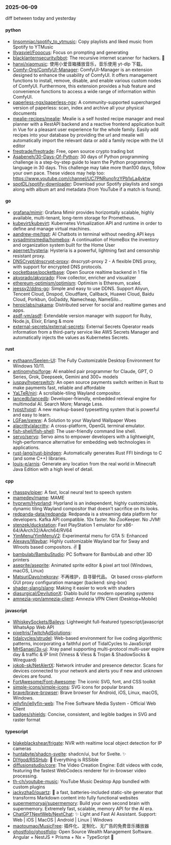 ### 2025-06-09
diff between today and yesterday

#### python
* [linsomniac/spotify_to_ytmusic](https://github.com/linsomniac/spotify_to_ytmusic): Copy playlists and liked music from Spotify to YTMusic
* [lllyasviel/Fooocus](https://github.com/lllyasviel/Fooocus): Focus on prompting and generating
* [blacklanternsecurity/bbot](https://github.com/blacklanternsecurity/bbot): The recursive internet scanner for hackers. 🧡
* [hanxi/xiaomusic](https://github.com/hanxi/xiaomusic): 使用小爱音箱播放音乐，音乐使用 yt-dlp 下载。
* [Comfy-Org/ComfyUI-Manager](https://github.com/Comfy-Org/ComfyUI-Manager): ComfyUI-Manager is an extension designed to enhance the usability of ComfyUI. It offers management functions to install, remove, disable, and enable various custom nodes of ComfyUI. Furthermore, this extension provides a hub feature and convenience functions to access a wide range of information within ComfyUI.
* [paperless-ngx/paperless-ngx](https://github.com/paperless-ngx/paperless-ngx): A community-supported supercharged version of paperless: scan, index and archive all your physical documents
* [mealie-recipes/mealie](https://github.com/mealie-recipes/mealie): Mealie is a self hosted recipe manager and meal planner with a RestAPI backend and a reactive frontend application built in Vue for a pleasant user experience for the whole family. Easily add recipes into your database by providing the url and mealie will automatically import the relevant data or add a family recipe with the UI editor
* [freqtrade/freqtrade](https://github.com/freqtrade/freqtrade): Free, open source crypto trading bot
* [Asabeneh/30-Days-Of-Python](https://github.com/Asabeneh/30-Days-Of-Python): 30 days of Python programming challenge is a step-by-step guide to learn the Python programming language in 30 days. This challenge may take more than100 days, follow your own pace. These videos may help too: https://www.youtube.com/channel/UC7PNRuno1rzYPb1xLa4yktw
* [spotDL/spotify-downloader](https://github.com/spotDL/spotify-downloader): Download your Spotify playlists and songs along with album art and metadata (from YouTube if a match is found).

#### go
* [grafana/mimir](https://github.com/grafana/mimir): Grafana Mimir provides horizontally scalable, highly available, multi-tenant, long-term storage for Prometheus.
* [kubevirt/kubevirt](https://github.com/kubevirt/kubevirt): Kubernetes Virtualization API and runtime in order to define and manage virtual machines.
* [aandrew-me/tgpt](https://github.com/aandrew-me/tgpt): AI Chatbots in terminal without needing API keys
* [sysadminsmedia/homebox](https://github.com/sysadminsmedia/homebox): A continuation of HomeBox the inventory and organization system built for the Home User
* [apernet/hysteria](https://github.com/apernet/hysteria): Hysteria is a powerful, lightning fast and censorship resistant proxy.
* [DNSCrypt/dnscrypt-proxy](https://github.com/DNSCrypt/dnscrypt-proxy): dnscrypt-proxy 2 - A flexible DNS proxy, with support for encrypted DNS protocols.
* [pocketbase/pocketbase](https://github.com/pocketbase/pocketbase): Open Source realtime backend in 1 file
* [akvorado/akvorado](https://github.com/akvorado/akvorado): Flow collector, enricher and visualizer
* [ethereum-optimism/optimism](https://github.com/ethereum-optimism/optimism): Optimism is Ethereum, scaled.
* [jeessy2/ddns-go](https://github.com/jeessy2/ddns-go): Simple and easy to use DDNS. Support Aliyun, Tencent Cloud, Dnspod, Cloudflare, Callback, Huawei Cloud, Baidu Cloud, Porkbun, GoDaddy, Namecheap, NameSilo...
* [heroiclabs/nakama](https://github.com/heroiclabs/nakama): Distributed server for social and realtime games and apps.
* [asdf-vm/asdf](https://github.com/asdf-vm/asdf): Extendable version manager with support for Ruby, Node.js, Elixir, Erlang & more
* [external-secrets/external-secrets](https://github.com/external-secrets/external-secrets): External Secrets Operator reads information from a third-party service like AWS Secrets Manager and automatically injects the values as Kubernetes Secrets.

#### rust
* [eythaann/Seelen-UI](https://github.com/eythaann/Seelen-UI): The Fully Customizable Desktop Environment for Windows 10/11.
* [antinomyhq/forge](https://github.com/antinomyhq/forge): AI enabled pair programmer for Claude, GPT, O Series, Grok, Deepseek, Gemini and 300+ models
* [juspay/hyperswitch](https://github.com/juspay/hyperswitch): An open source payments switch written in Rust to make payments fast, reliable and affordable
* [YaLTeR/niri](https://github.com/YaLTeR/niri): A scrollable-tiling Wayland compositor.
* [lancedb/lancedb](https://github.com/lancedb/lancedb): Developer-friendly, embedded retrieval engine for multimodal AI. Search More; Manage Less.
* [typst/typst](https://github.com/typst/typst): A new markup-based typesetting system that is powerful and easy to learn.
* [LGFae/swww](https://github.com/LGFae/swww): A Solution to your Wayland Wallpaper Woes
* [alacritty/alacritty](https://github.com/alacritty/alacritty): A cross-platform, OpenGL terminal emulator.
* [fish-shell/fish-shell](https://github.com/fish-shell/fish-shell): The user-friendly command line shell.
* [servo/servo](https://github.com/servo/servo): Servo aims to empower developers with a lightweight, high-performance alternative for embedding web technologies in applications.
* [rust-lang/rust-bindgen](https://github.com/rust-lang/rust-bindgen): Automatically generates Rust FFI bindings to C (and some C++) libraries.
* [louis-e/arnis](https://github.com/louis-e/arnis): Generate any location from the real world in Minecraft Java Edition with a high level of detail.

#### cpp
* [rhasspy/piper](https://github.com/rhasspy/piper): A fast, local neural text to speech system
* [mamedev/mame](https://github.com/mamedev/mame): MAME
* [hyprwm/Hyprland](https://github.com/hyprwm/Hyprland): Hyprland is an independent, highly customizable, dynamic tiling Wayland compositor that doesn't sacrifice on its looks.
* [redpanda-data/redpanda](https://github.com/redpanda-data/redpanda): Redpanda is a streaming data platform for developers. Kafka API compatible. 10x faster. No ZooKeeper. No JVM!
* [stenzek/duckstation](https://github.com/stenzek/duckstation): Fast PlayStation 1 emulator for x86-64/AArch32/AArch64/RV64
* [YimMenu/YimMenuV2](https://github.com/YimMenu/YimMenuV2): Experimental menu for GTA 5: Enhanced
* [Alexays/Waybar](https://github.com/Alexays/Waybar): Highly customizable Wayland bar for Sway and Wlroots based compositors. ✌️ 🎉
* [bambulab/BambuStudio](https://github.com/bambulab/BambuStudio): PC Software for BambuLab and other 3D printers
* [aseprite/aseprite](https://github.com/aseprite/aseprite): Animated sprite editor & pixel art tool (Windows, macOS, Linux)
* [MatsuriDayo/nekoray](https://github.com/MatsuriDayo/nekoray): 不再维护，自寻替代品。 Qt based cross-platform GUI proxy configuration manager (backend: sing-box)
* [shader-slang/slang](https://github.com/shader-slang/slang): Making it easier to work with shaders
* [diasurgical/DevilutionX](https://github.com/diasurgical/DevilutionX): Diablo build for modern operating systems
* [amnezia-vpn/amnezia-client](https://github.com/amnezia-vpn/amnezia-client): Amnezia VPN Client (Desktop+Mobile)

#### javascript
* [WhiskeySockets/Baileys](https://github.com/WhiskeySockets/Baileys): Lightweight full-featured typescript/javascript WhatsApp Web API
* [pixeltris/TwitchAdSolutions](https://github.com/pixeltris/TwitchAdSolutions): 
* [tidalcycles/strudel](https://github.com/tidalcycles/strudel): Web-based environment for live coding algorithmic patterns, incorporating a faithful port of TidalCycles to JavaScript
* [MHSanaei/3x-ui](https://github.com/MHSanaei/3x-ui): Xray panel supporting multi-protocol multi-user expire day & traffic & IP limit (Vmess & Vless & Trojan & ShadowSocks & Wireguard)
* [jokob-sk/NetAlertX](https://github.com/jokob-sk/NetAlertX): Network intruder and presence detector. Scans for devices connected to your network and alerts you if new and unknown devices are found.
* [FortAwesome/Font-Awesome](https://github.com/FortAwesome/Font-Awesome): The iconic SVG, font, and CSS toolkit
* [simple-icons/simple-icons](https://github.com/simple-icons/simple-icons): SVG icons for popular brands
* [brave/brave-browser](https://github.com/brave/brave-browser): Brave browser for Android, iOS, Linux, macOS, Windows.
* [jellyfin/jellyfin-web](https://github.com/jellyfin/jellyfin-web): The Free Software Media System - Official Web Client
* [badges/shields](https://github.com/badges/shields): Concise, consistent, and legible badges in SVG and raster format

#### typescript
* [blakeblackshear/frigate](https://github.com/blakeblackshear/frigate): NVR with realtime local object detection for IP cameras
* [huntabyte/shadcn-svelte](https://github.com/huntabyte/shadcn-svelte): shadcn/ui, but for Svelte. ✨
* [DIYgod/RSSHub](https://github.com/DIYgod/RSSHub): 🧡 Everything is RSSible
* [diffusionstudio/core](https://github.com/diffusionstudio/core): The Video Creation Engine: Edit videos with code, featuring the fastest WebCodecs renderer for in-browser video processing.
* [th-ch/youtube-music](https://github.com/th-ch/youtube-music): YouTube Music Desktop App bundled with custom plugins
* [jackyzha0/quartz](https://github.com/jackyzha0/quartz): 🌱 a fast, batteries-included static-site generator that transforms Markdown content into fully functional websites
* [supermemoryai/supermemory](https://github.com/supermemoryai/supermemory): Build your own second brain with supermemory. Extremely fast, scalable, memory API for the AI era.
* [ChatGPTNextWeb/NextChat](https://github.com/ChatGPTNextWeb/NextChat): ✨ Light and Fast AI Assistant. Support: Web | iOS | MacOS | Android | Linux | Windows
* [maotoumao/MusicFree](https://github.com/maotoumao/MusicFree): 插件化、定制化、无广告的免费音乐播放器
* [ghostfolio/ghostfolio](https://github.com/ghostfolio/ghostfolio): Open Source Wealth Management Software. Angular + NestJS + Prisma + Nx + TypeScript 🤍
